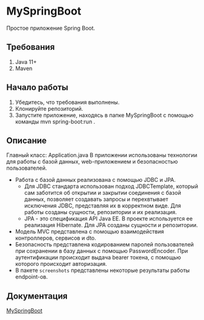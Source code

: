 # MySpringBoot
Простое приложение Spring Boot.
## Требования
1. Java 11+
2. Maven
## Начало работы
1. Убедитесь, что требования выполнены.
2. Клонируйте репозиторий.
3. Запустите приложение, находясь в папке MySpringBoot с помощью команды mvn spring-boot:run .
## Описание
Главный класс: Application.java
В приложении использованы технологии для работы с базой данных, web-приложением и безопасностью пользователей.
* Работа с базой данных реализована с помощью JDBC и JPA.
  * Для JDBC стандарта использован подход JDBCTemplate, который сам заботится об открытии и закрытии соединения с базой данных, позволяет создавать запросы и перехвтывает исключения JDBC, представляя их в корректном виде. Для работы созданы сущности, репозитории и их реализация.
  * JPA - это спецификация API Java EE. В проекте используется ее реализация Hibernate. Для JPA созданы сущности и репозитории.
* Модель MVC представлена с помощью взаимодействия контроллеров, сервисов и dto.
* Безопасность представлена кодированием паролей пользователей при сохранении в базу данных с помощью PasswordEncoder. При аутентификации происходит выдача bearer токена, с помощью которого происходит авторизация.
* В пакете `screenshots` представлены некоторые результаты работы endpoint-ов.
## Документация
[MySpringBoot](https://javadoc.io/doc/ru.oks.spring/MySpringBoot)
